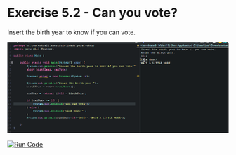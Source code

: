 # Exercise 5.2 - Can you vote?

Insert the birth year to know if you can vote.

<center>

![Gif Can you vote? ](/gif_img/5.2.gif)

</center>

[![Run Code](https://img.shields.io/badge/-Run%20%20code%20-green?style=flat&logo=replit&logoColor=white)](https://replit.com/@ariana-ssilva/Main-10#Main.java)&nbsp;






